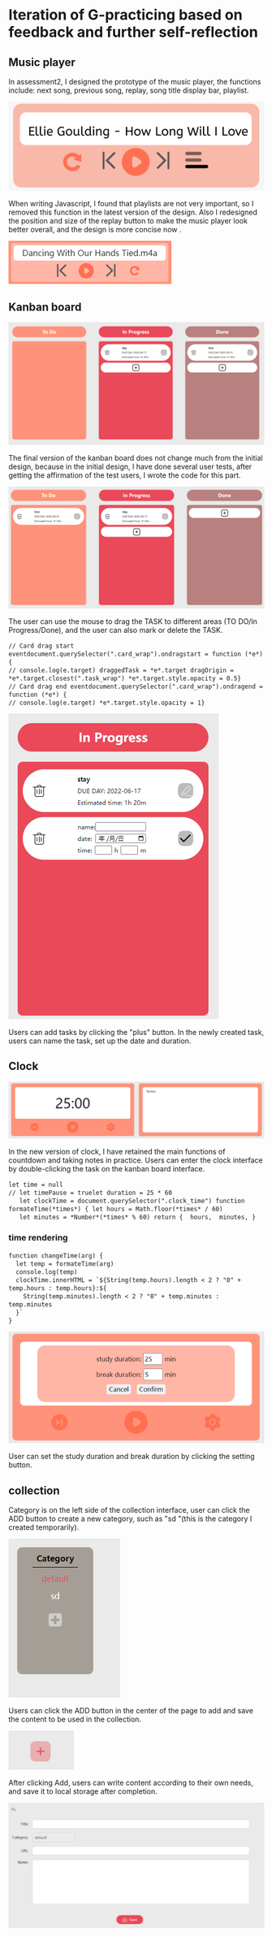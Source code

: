 # Iteration of G-practicing based on feedback and further self-reflection
## Music player
In assessment2, I designed the prototype of the music player, the functions include: next song, previous song, replay, song title display bar, playlist.

![01](.\READMEassets\01.png)

When writing Javascript, I found that playlists are not very important, so I removed this function in the latest version of the design. Also I redesigned the position and size of the replay button to make the music player look better overall, and the design is more concise now .

![微信图片_20220604144853](.\READMEassets\微信图片_20220604144853.png)

## Kanban board

![微信图片_20220604153750](.\READMEassets\微信图片_20220604153750.png)

The final version of the kanban board does not change much from the initial design, because in the initial design, I have done several user tests, after getting the affirmation of the test users, I wrote the code for this part.

![微信图片_20220604153747](.\READMEassets\微信图片_20220604153747.png)

The user can use the mouse to drag the TASK to different areas (TO DO/In Progress/Done), and the user can also mark or delete the TASK.


```
// Card drag start eventdocument.querySelector(".card_wrap").ondragstart = function (*e*) { 
// console.log(e.target) draggedTask = *e*.target dragOrigin = *e*.target.closest(".task_wrap") *e*.target.style.opacity = 0.5} 
// Card drag end eventdocument.querySelector(".card_wrap").ondragend = function (*e*) { 
// console.log(e.target) *e*.target.style.opacity = 1}
```

![微信图片_20220604153752](.\READMEassets\微信图片_20220604153752.png)

Users can add tasks by clicking the "plus" button. In the newly created task, users can name the task, set up the date and duration.

## Clock

![微信图片_20220604155526](.\READMEassets\微信图片_20220604155526.png)

In the new version of clock, I have retained the main functions of countdown and taking notes in practice. Users can enter the clock interface by double-clicking the task on the kanban board interface.

```
let time = null
// let timePause = truelet duration = 25 * 60 
   let clockTime = document.querySelector(".clock_time") function formateTime(*times*) { let hours = Math.floor(*times* / 60) 
   let minutes = *Number*(*times* % 60) return {  hours,  minutes, }
```

### time rendering

```
function changeTime(arg) {
  let temp = formateTime(arg)
  console.log(temp)
  clockTime.innerHTML = `${String(temp.hours).length < 2 ? "0" + temp.hours : temp.hours}:${
    String(temp.minutes).length < 2 ? "0" + temp.minutes : temp.minutes
  }`
}
```



![ab98e5814b09879b38b68f530a66407](.\READMEassets\ab98e5814b09879b38b68f530a66407.png)

User can set the study duration and break duration by clicking the setting button.



## collection

Category is on the left side of the collection interface, user can click the ADD button to create a new category, such as "sd "(this is the category I created temporarily).

![0b74ee00be7b59d5fc9d4c40d93bf06](.\READMEassets\0b74ee00be7b59d5fc9d4c40d93bf06.png)

Users can click the ADD button in the center of the page to add and save the content to be used in the collection.

![9b5f1058181b9e3fb7fa2494f71d385](.\READMEassets\9b5f1058181b9e3fb7fa2494f71d385.png)

After clicking Add, users can write content according to their own needs, and save it to local storage after completion.

![edf032cbe387a7f43e71d0498abee3e](.\READMEassets\edf032cbe387a7f43e71d0498abee3e.png)

